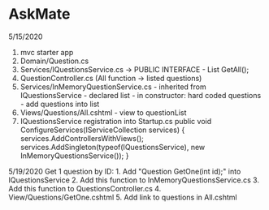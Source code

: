 # AskMate

5/15/2020
1. mvc starter app
2. Domain/Question.cs
3. Services/IQuestionsService.cs -> PUBLIC INTERFACE
        - List<Question> GetAll();
4. QuestionController.cs (All function -> listed questions)
5. Services/InMemoryQuestionService.cs
        - inherited from IQuestionsService
        - declared list<question>
        - in constructor: hard coded questions
        - add questions into list
6. Views/Questions/All.cshtml
        - view to questionList
7. IQuestionsService registration into Startup.cs
        public void ConfigureServices(IServiceCollection services)
        {
            services.AddControllersWithViews();
            services.AddSingleton(typeof(IQuestionsService), new InMemoryQuestionsService());
        }

5/19/2020
Get 1 question by ID:
        1. Add "Question GetOne(int id);" into IQuestionsService
        2. Add this function to InMemoryQuestionsService.cs
        3. Add this function to QuestionsController.cs
        4. View/Questions/GetOne.cshtml
        5. Add link to questions in All.cshtml
        
